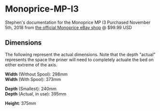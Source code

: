 # Monoprice-MP-I3
Stephen's documentation for the Monoprice MP I3
  Purchased November 5th, 2018 from [the official Monoprice eBay shop](https://www.ebay.com/itm/372243455532) @ $99.99 USD
  

## Dimensions
The following represent the actual dimensions. Note that the depth "actual" represents the space the priner will need to completely actuate the bed on either extreme of the axis.

   **Width** (Without Spool):  298mm  
   **Width** (With Spool):     373mm

   **Depth** (Smallest):       240mm  
   **Depth** (Actual, in use): 395mm

   **Height**:                 375mm
